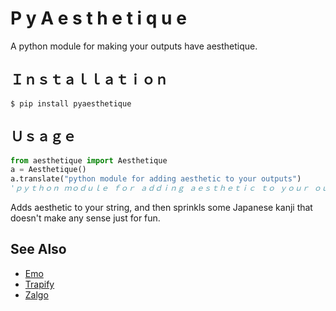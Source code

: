 # P y A e s t h e t i q u e

A python module for making your outputs have aesthetique.

## Ｉｎｓｔａｌｌａｔｉｏｎ 

    $ pip install pyaesthetique

## Ｕｓａｇｅ 

```python
from aesthetique import Aesthetique
a = Aesthetique()
a.translate("python module for adding aesthetic to your outputs")
'ｐｙｔｈｏｎ ｍｏｄｕｌｅ ｆｏｒ ａｄｄｉｎｇ ａｅｓｔｈｅｔｉｃ ｔｏ ｙｏｕｒ ｏｕｔｐｕｔｓ 湯浅 倫太郎'
```

Adds aesthetic to your string, and then sprinkls some Japanese kanji that doesn't make any sense just for fun.

## See Also

* [Emo](https://github.com/Miserlou/Emo)
* [Trapify](https://github.com/Miserlou/Trapify)
* [Zalgo](https://github.com/Miserlou/Zalgo)
